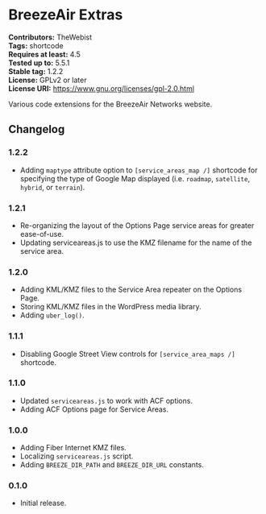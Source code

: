 # BreezeAir Extras #
**Contributors:** TheWebist  
**Tags:** shortcode  
**Requires at least:** 4.5  
**Tested up to:** 5.5.1  
**Stable tag:** 1.2.2  
**License:** GPLv2 or later  
**License URI:** https://www.gnu.org/licenses/gpl-2.0.html  

Various code extensions for the BreezeAir Networks website.

## Changelog ##

### 1.2.2 ###
* Adding `maptype` attribute option to `[service_areas_map /]` shortcode for specifying the type of Google Map displayed (i.e. `roadmap`, `satellite`, `hybrid`, or `terrain`).

### 1.2.1 ###
* Re-organizing the layout of the Options Page service areas for greater ease-of-use.
* Updating serviceareas.js to use the KMZ filename for the name of the service area.

### 1.2.0 ###
* Adding KML/KMZ files to the Service Area repeater on the Options Page.
* Storing KML/KMZ files in the WordPress media library.
* Adding `uber_log()`.

### 1.1.1 ###
* Disabling Google Street View controls for `[service_area_maps /]` shortcode.

### 1.1.0 ###
* Updated `serviceareas.js` to work with ACF options.
* Adding ACF Options page for Service Areas.

### 1.0.0 ###
* Adding Fiber Internet KMZ files.
* Localizing `serviceareas.js` script.
* Adding `BREEZE_DIR_PATH` and `BREEZE_DIR_URL` constants.

### 0.1.0 ###
* Initial release.

